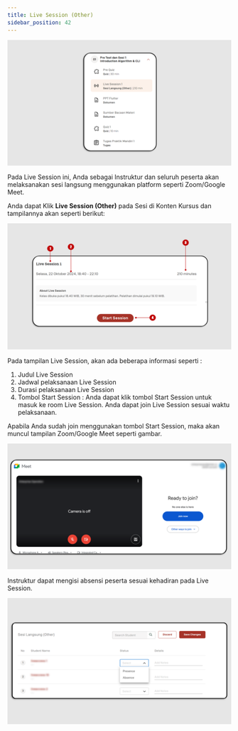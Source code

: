 ```yaml
---
title: Live Session (Other)
sidebar_position: 42
---
```

![](/img/ls-other-indo-1.png)

Pada Live Session ini, Anda sebagai Instruktur dan seluruh peserta akan melaksanakan sesi langsung menggunakan platform seperti Zoom/Google Meet.

Anda dapat Klik **Live Session (Other)** pada Sesi di Konten Kursus dan tampilannya akan seperti berikut:

![](/img/ls-other-indo-2.png)

Pada tampilan Live Session, akan ada beberapa informasi seperti :

1. Judul Live Session
2. Jadwal pelaksanaan Live Session
3. Durasi pelaksanaan Live Session
4. Tombol Start Session : Anda dapat klik tombol Start Session untuk masuk ke room Live Session. Anda dapat join Live Session sesuai waktu pelaksanaan.

Apabila Anda sudah join menggunakan tombol Start Session, maka akan muncul tampilan Zoom/Google Meet seperti gambar.

![](/img/ls-other-3.png)

Instruktur dapat mengisi absensi peserta sesuai kehadiran pada Live Session.

![](/img/ls-other-4.png)
